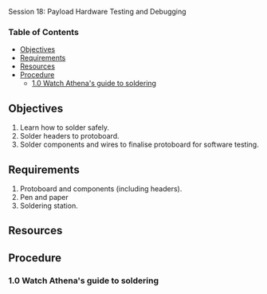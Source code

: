  Session 18: Payload Hardware Testing and Debugging <!-- omit from toc -->

### Table of Contents <!-- omit from toc -->
- [Objectives](#objectives)
- [Requirements](#requirements)
- [Resources](#resources)
- [Procedure](#procedure)
  - [1.0 Watch Athena's guide to soldering](#10-watch-athenas-guide-to-soldering)


## Objectives
1. Learn how to solder safely.
2. Solder headers to protoboard.
3. Solder components and wires to finalise protoboard for software testing.

## Requirements
1. Protoboard and components (including headers).
1. Pen and paper
1. Soldering station.

## Resources


## Procedure

### 1.0 Watch Athena's guide to soldering

